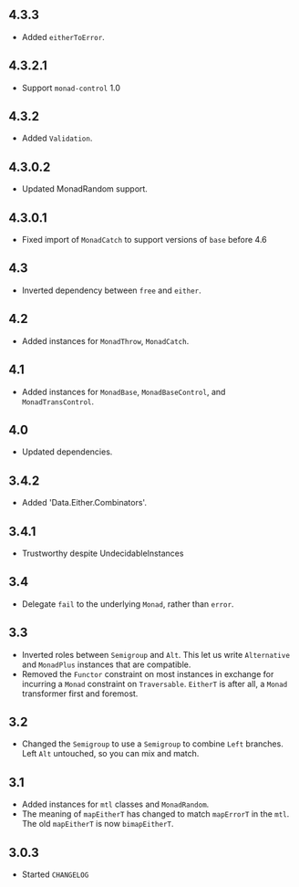 4.3.3
-----
* Added `eitherToError`.

4.3.2.1
-------
* Support `monad-control` 1.0

4.3.2
-----
* Added `Validation`.

4.3.0.2
-------
* Updated MonadRandom support.

4.3.0.1
-------
* Fixed import of `MonadCatch` to support versions of `base` before 4.6

4.3
---
* Inverted dependency between `free` and `either`.

4.2
---
* Added instances for `MonadThrow`, `MonadCatch`.

4.1
---
* Added instances for `MonadBase`, `MonadBaseControl`, and `MonadTransControl`.

4.0
---
* Updated dependencies.

3.4.2
-----
* Added 'Data.Either.Combinators'.

3.4.1
-----
* Trustworthy despite UndecidableInstances

3.4
---
* Delegate `fail` to the underlying `Monad`, rather than `error`.

3.3
---
* Inverted roles between `Semigroup` and `Alt`. This let us write `Alternative` and `MonadPlus` instances that are compatible.
* Removed the `Functor` constraint on most instances in exchange for incurring a `Monad` constraint on `Traversable`. `EitherT`
  is after all, a `Monad` transformer first and foremost.

3.2
---
* Changed the `Semigroup` to use a `Semigroup` to combine `Left` branches. Left `Alt` untouched, so you can mix and match.

3.1
---
* Added instances for `mtl` classes and `MonadRandom`.
* The meaning of `mapEitherT` has changed to match `mapErrorT` in the `mtl`. The old `mapEitherT` is now `bimapEitherT`.

3.0.3
-----
* Started `CHANGELOG`
